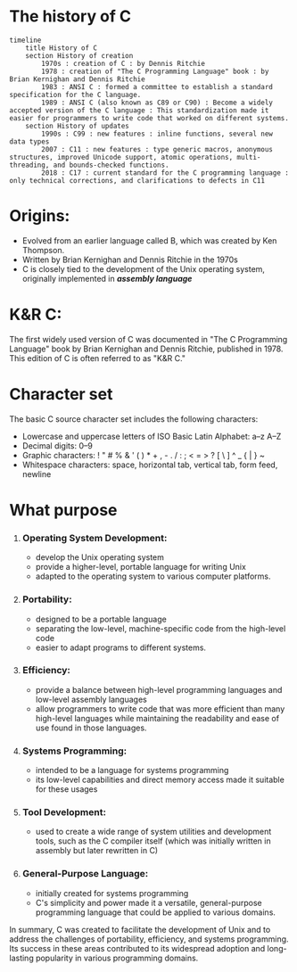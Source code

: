 # The history of C

```mermaid
timeline
    title History of C
    section History of creation
        1970s : creation of C : by Dennis Ritchie
        1978 : creation of "The C Programming Language" book : by Brian Kernighan and Dennis Ritchie
        1983 : ANSI C : formed a committee to establish a standard specification for the C language.
        1989 : ANSI C (also known as C89 or C90) : Become a widely accepted version of the C language : This standardization made it easier for programmers to write code that worked on different systems.
    section History of updates
        1990s : C99 : new features : inline functions, several new data types
        2007 : C11 : new features : type generic macros, anonymous structures, improved Unicode support, atomic operations, multi-threading, and bounds-checked functions.
        2018 : C17 : current standard for the C programming language : only technical corrections, and clarifications to defects in C11
```

# Origins: 

- Evolved from an earlier language called B, which was created by Ken Thompson.
- Written by Brian Kernighan and Dennis Ritchie in the 1970s
- C is closely tied to the development of the Unix operating system, originally implemented in ***assembly language***

# K&R C:

 The first widely used version of C was documented in "The C Programming Language" book by Brian Kernighan and Dennis Ritchie, published in 1978. This edition of C is often referred to as "K&R C."

# Character set

The basic C source character set includes the following characters:

- Lowercase and uppercase letters of ISO Basic Latin Alphabet: a–z A–Z
- Decimal digits: 0–9
- Graphic characters: ! " # % & ' ( ) * + , - . / : ; < = > ? [ \ ] ^ _ { | } ~
- Whitespace characters: space, horizontal tab, vertical tab, form feed, newline

# What purpose

1. ### Operating System Development:
    - develop the Unix operating system
    - provide a higher-level, portable language for writing Unix
    - adapted to the operating system to various computer platforms.

2. ### Portability:
    - designed to be a portable language
    - separating the low-level, machine-specific code from the high-level code
    - easier to adapt programs to different systems.

3. ### Efficiency:
    - provide a balance between high-level programming languages and low-level assembly languages
    - allow programmers to write code that was more efficient than many high-level languages while maintaining the readability and ease of use found in those languages.

4. ### Systems Programming:
    - intended to be a language for systems programming
    - its low-level capabilities and direct memory access made it suitable for these usages

5. ### Tool Development:
    - used to create a wide range of system utilities and development tools, such as the C compiler itself (which was initially written in assembly but later rewritten in C)

6. ### General-Purpose Language:
    - initially created for systems programming
    - C's simplicity and power made it a versatile, general-purpose programming language that could be applied to various domains.

In summary, C was created to facilitate the development of Unix and to address the challenges of portability, efficiency, and systems programming. Its success in these areas contributed to its widespread adoption and long-lasting popularity in various programming domains.